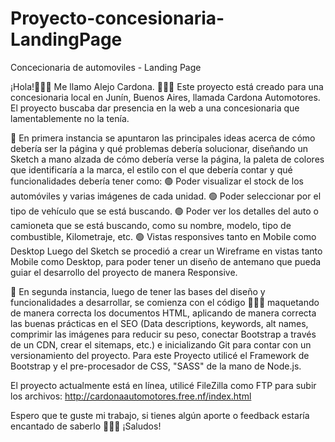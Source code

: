 # Proyecto-concesionaria-LandingPage
Concecionaria de automoviles - Landing Page

¡Hola!👋🏻😊 Me llamo Alejo Cardona. 👨🏻‍💻 Este proyecto está creado para una concesionaria local en Junín, Buenos Aires, llamada Cardona Automotores. 
El proyecto buscaba dar presencia en la web a una concesionaria que lamentablemente no la tenía.

🔹 En primera instancia se apuntaron las principales ideas acerca de cómo debería ser la página y qué problemas debería solucionar, diseñando un Sketch a mano alzada de cómo debería verse la página, 
la paleta de colores que identificaría a la marca, el estilo con el que debería contar y qué funcionalidades debería tener como:
🟢 Poder visualizar el stock de los automóviles y varias imágenes de cada unidad.
🟢 Poder seleccionar por el tipo de vehículo que se está buscando.
🟢 Poder ver los detalles del auto o camioneta que se está buscando, como su nombre, modelo, tipo de combustible, Kilometraje, etc.
🟢 Vistas responsives tanto en Mobile como Desktop
Luego del Sketch se procedió a crear un Wireframe en vistas tanto Mobile como Desktop, para poder tener un diseño de antemano que pueda guiar el desarrollo del proyecto de manera Responsive.

🔹 En segunda instancia, luego de tener las bases del diseño y funcionalidades a desarrollar, se comienza con el código 👨🏻‍💻 maquetando de manera correcta los documentos HTML, 
aplicando de manera correcta las buenas prácticas en el SEO (Data descriptions, keywords, alt names, comprimir las imágenes para reducir su peso, conectar Bootstrap a través de un CDN, crear el sitemaps, etc.) 
e inicializando Git para contar con un versionamiento del proyecto. Para este Proyecto utilicé el Framework de Bootstrap y el pre-procesador de CSS, "SASS" de la mano de Node.js.

El proyecto actualmente está en línea, utilicé FileZilla como FTP para subir los archivos: http://cardonaautomotores.free.nf/index.html

Espero que te guste mi trabajo, si tienes algún aporte o feedback estaría encantado de saberlo 👋🏻😊 ¡Saludos!
